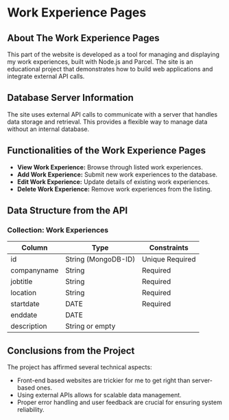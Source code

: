 # Work Experience Pages

## About The Work Experience Pages

This part of the website is developed as a tool for managing and displaying my work experiences, built with Node.js and Parcel. The site is an educational project that demonstrates how to build web applications and integrate external API calls.

## Database Server Information

The site uses external API calls to communicate with a server that handles data storage and retrieval. This provides a flexible way to manage data without an internal database.

## Functionalities of the Work Experience Pages

- **View Work Experience:** Browse through listed work experiences.
- **Add Work Experience:** Submit new work experiences to the database.
- **Edit Work Experience:** Update details of existing work experiences.
- **Delete Work Experience:** Remove work experiences from the listing.

## Data Structure from the API

### Collection: Work Experiences

| Column       | Type                | Constraints     |
|--------------|---------------------|-----------------|
| id           | String (MongoDB-ID) | Unique Required |
| companyname  | String              | Required        |
| jobtitle     | String              | Required        |
| location     | String              | Required        |
| startdate    | DATE                | Required        |
| enddate      | DATE                |                 |
| description  | String or empty     |                 |

## Conclusions from the Project

The project has affirmed several technical aspects:

- Front-end based websites are trickier for me to get right than server-based ones.
- Using external APIs allows for scalable data management.
- Proper error handling and user feedback are crucial for ensuring system reliability.
